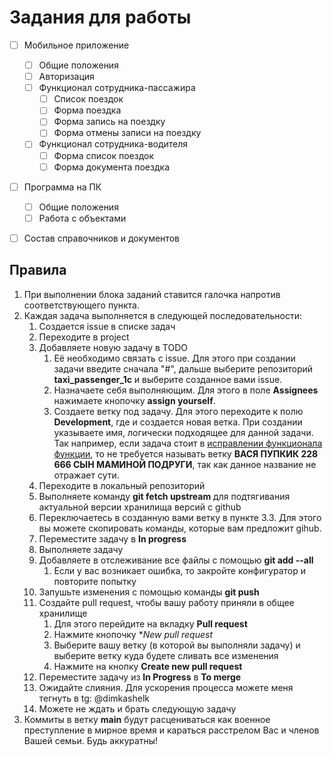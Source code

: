 # Задания для работы

- [ ] Мобильное приложение
    - [ ] Общие положения
    - [ ] Авторизация 
    - [ ] Функционал сотрудника-пассажира
      - [ ] Список поездок 
      - [ ] Форма поездка 
      - [ ] Форма запись на поездку
      - [ ] Форма отмены записи на поездку
    - [ ] Функционал сотрудника-водителя
      - [ ] Форма список поездок
      - [ ] Форма документа поездка
- [ ] Программа на ПК 
  - [ ] Общие положения
  - [ ] Работа с объектами
- [ ] Состав справочников и документов


## Правила 
1. При выполнении блока заданий ставится галочка напротив соответствующего пункта.
2. Каждая задача выполняется в следующей последовательности:
   1. Создается issue в списке задач
   2. Переходите в project
   3. Добавляете новую задачу в TODO 
      1. Её необходимо связать с issue. Для этого при создании задачи введите сначала "#", дальше выберите репозиторий <b>taxi_passenger_1c</b> и выберите созданное вами issue.
      2. Назначаете себя выполняющим. Для этого в поле **Assignees** нажимаете кнопочку **assign yourself**.
      3. Создаете ветку под задачу. Для этого переходите к полю **Development**, где и создается новая ветка. При создании указываете имя, логически подходящее для данной задачи. Так например, если задача стоит в <u>исправлении функционала функции</u>, то не требуется называть ветку **ВАСЯ ПУПКИК 228 666 СЫН МАМИНОЙ ПОДРУГИ**, так как данное название не отражает сути. 
   4. Переходите в локальный репозиторий
   5. Выполняете команду **git fetch upstream** для подтягивания актуальной версии хранилища версий с github
   6. Переключаетесь в созданную вами ветку в пункте 3.3. Для этого вы можете скопировать команды, которые вам предложит gihub.
   7. Переместите задачу в **In progress**
   8. Выполняете задачу
   9. Добавляете в отслеживание все файлы с помощью **git add --all**
      1. Если у вас возникает ошибка, то закройте конфигуратор и повторите попытку
   10. Запушьте изменения с помощью команды **git push**
   11. Создайте pull request, чтобы вашу работу приняли в общее хранилище
       1. Для этого перейдите на вкладку **Pull request**
       2. Нажмите кнопочку **New pull request*
       3. Выберите вашу ветку (в которой вы выполняли задачу) и выберите ветку куда будете сливать все изменения
       4. Нажмите на кнопку **Create new pull request**
   12. Переместите задачу из **In Progress** в **To merge**
   13. Ожидайте слияния. Для ускорения процесса можете меня тегнуть в tg: @dimkashelk
   14. Можете не ждать и брать следующую задачу
3. Коммиты в ветку **main** будут расцениваться как военное преступление в мирное время и караться расстрелом Вас и членов Вашей семьи. Будь аккуратны!

